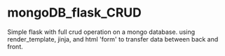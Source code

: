 # mongoDB_flask_CRUD 
Simple flask with full crud operation on a mongo database.
using render_template, jinja, and html 'form' to transfer data between back and front.